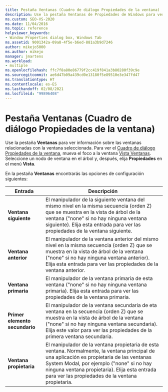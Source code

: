 ```yaml
---
title: Pestaña Ventanas (Cuadro de diálogo Propiedades de la ventana) | Microsoft Docs
description: Use la pestaña Ventanas de Propiedades de Windows para ver información sobre las ventanas que están relacionadas con la ventana seleccionada. Consulte este artículo para conocer la configuración.
ms.custom: SEO-VS-2020
ms.date: 11/04/2016
ms.topic: reference
helpviewer_keywords:
- Window Properties dialog box, Windows Tab
ms.assetid: 9001342a-09a8-4f5e-b6ed-881a3b9d7246
author: mikejo5000
ms.author: mikejo
manager: jmartens
ms.workload:
- multiple
ms.openlocfilehash: ffc7f8a80e86779f2cc419f841a3b80280f39c9e
ms.sourcegitcommit: ae6d47b09a439cd0e13180f5e89510e3e347fd47
ms.translationtype: HT
ms.contentlocale: es-ES
ms.lasthandoff: 02/08/2021
ms.locfileid: "99896408"
---
```

# <a name="windows-tab-window-properties-dialog-box"></a>Pestaña Ventanas (Cuadro de diálogo Propiedades de la ventana)
Use la pestaña **Ventanas** para ver información sobre las ventanas relacionadas con la ventana seleccionada. Para ver el [Cuadro de diálogo Propiedades de la ventana](../debugger/window-properties-dialog-box.md), mueva el foco a la ventana [Vista Ventanas](../debugger/windows-view.md). Seleccione un nodo de ventana en el árbol y, después, elija **Propiedades** en el menú **Vista**.

 En la pestaña **Ventanas** encontrarás las opciones de configuración siguientes:

|Entrada|Descripción|
|-----------|-----------------|
|**Ventana siguiente**|El manipulador de la siguiente ventana del mismo nivel en la misma secuencia (orden Z) que se muestra en la vista de árbol de la ventana ("none" si no hay ninguna ventana siguiente). Elija esta entrada para ver las propiedades de la ventana siguiente.|
|**Ventana anterior**|El manipulador de la ventana anterior del mismo nivel en la misma secuencia (orden Z) que se muestra en la vista de árbol de la ventana ("none" si no hay ninguna ventana anterior). Elija esta entrada para ver las propiedades de la ventana anterior.|
|**Ventana primaria**|El manipulador de la ventana primaria de esta ventana ("none" si no hay ninguna ventana primaria). Elija esta entrada para ver las propiedades de la ventana primaria.|
|**Primer elemento secundario**|El manipulador de la ventana secundaria de eta ventana en la secuencia (orden Z) que se muestra en la vista de árbol de la ventana ("none" si no hay ninguna ventana secundaria). Elija este valor para ver las propiedades de la primera ventana secundaria.|
|**Ventana propietaria**|El manipulador de la ventana propietaria de esta ventana. Normalmente, la ventana principal de una aplicación es propietaria de las ventanas System Modal, por ejemplo ("none" si no hay ninguna ventana propietaria). Elija esta entrada para ver las propiedades de la ventana propietaria.|